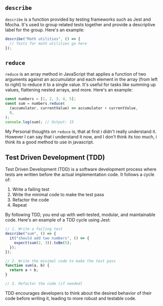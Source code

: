 ## `describe`

`describe` is a function provided by testing frameworks such as Jest and Mocha. It's used to group related tests together and provide a descriptive label for the group. Here's an example:

```js
describe("Math utilities", () => {
  // Tests for math utilities go here
});
```

## `reduce`

`reduce` is an array method in JavaScript that applies a function of two arguments against an accumulator and each element in the array (from left to right) to reduce it to a single value. It's useful for tasks like summing up values, flattening nested arrays, and more. Here's an example:

```js
const numbers = [1, 2, 3, 4, 5];
const sum = numbers.reduce(
  (accumulator, currentValue) => accumulator + currentValue,
  0,
);
console.log(sum); // Output: 15
```

My Personal thoughts on `reduce` is, that at first i didn't really understand it. However I can say that i understand it now, and I don't think its too much, i think its a good method to use in javascript.

## Test Driven Development (TDD)

Test Driven Development (TDD) is a software development process where tests are written before the actual implementation code. It follows a cycle of:

1. Write a failing test
2. Write the minimal code to make the test pass
3. Refactor the code
4. Repeat

By following TDD, you end up with well-tested, modular, and maintainable code. Here's an example of a TDD cycle using Jest:

```js
// 1. Write a failing test
describe("sum", () => {
  it("should add two numbers", () => {
    expect(sum(2, 3)).toBe(5);
  });
});

// 2. Write the minimal code to make the test pass
function sum(a, b) {
  return a + b;
}

// 3. Refactor the code (if needed)
```

TDD encourages developers to think about the desired behavior of their code before writing it, leading to more robust and testable code.
